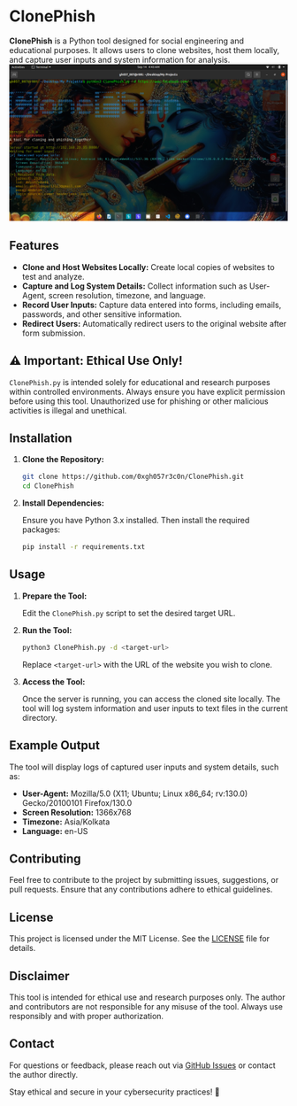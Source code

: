 # ClonePhish

**ClonePhish** is a Python tool designed for social engineering and educational purposes. It allows users to clone websites, host them locally, and capture user inputs and system information for analysis.
![logo](logo.png)

## Features

- **Clone and Host Websites Locally:** Create local copies of websites to test and analyze.
- **Capture and Log System Details:** Collect information such as User-Agent, screen resolution, timezone, and language.
- **Record User Inputs:** Capture data entered into forms, including emails, passwords, and other sensitive information.
- **Redirect Users:** Automatically redirect users to the original website after form submission.

## ⚠️ **Important: Ethical Use Only!**

`ClonePhish.py` is intended solely for educational and research purposes within controlled environments. Always ensure you have explicit permission before using this tool. Unauthorized use for phishing or other malicious activities is illegal and unethical.

## Installation

1. **Clone the Repository:**

   ```bash
   git clone https://github.com/0xgh057r3c0n/ClonePhish.git
   cd ClonePhish
   ```

2. **Install Dependencies:**

   Ensure you have Python 3.x installed. Then install the required packages:

   ```bash
   pip install -r requirements.txt
   ```

## Usage

1. **Prepare the Tool:**

   Edit the `ClonePhish.py` script to set the desired target URL.

2. **Run the Tool:**

   ```bash
   python3 ClonePhish.py -d <target-url>
   ```

   Replace `<target-url>` with the URL of the website you wish to clone.

3. **Access the Tool:**

   Once the server is running, you can access the cloned site locally. The tool will log system information and user inputs to text files in the current directory.

## Example Output

The tool will display logs of captured user inputs and system details, such as:

- **User-Agent:** Mozilla/5.0 (X11; Ubuntu; Linux x86_64; rv:130.0) Gecko/20100101 Firefox/130.0
- **Screen Resolution:** 1366x768
- **Timezone:** Asia/Kolkata
- **Language:** en-US

## Contributing

Feel free to contribute to the project by submitting issues, suggestions, or pull requests. Ensure that any contributions adhere to ethical guidelines.

## License

This project is licensed under the MIT License. See the [LICENSE](LICENSE) file for details.

## Disclaimer

This tool is intended for ethical use and research purposes only. The author and contributors are not responsible for any misuse of the tool. Always use responsibly and with proper authorization.

## Contact

For questions or feedback, please reach out via [GitHub Issues](https://github.com/0xgh057r3c0n/ClonePhish/issues) or contact the author directly.

Stay ethical and secure in your cybersecurity practices! 🔐
